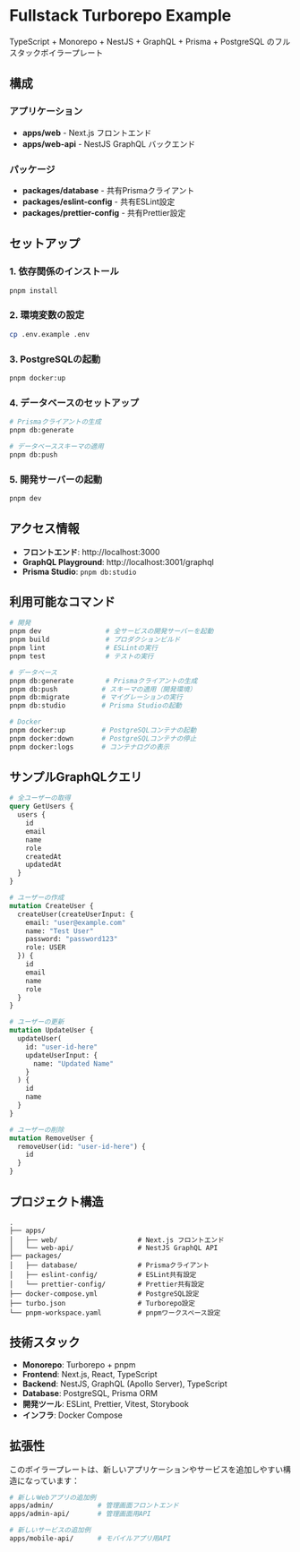 # Fullstack Turborepo Example

TypeScript + Monorepo + NestJS + GraphQL + Prisma + PostgreSQL のフルスタックボイラープレート

## 構成

### アプリケーション

- **apps/web** - Next.js フロントエンド
- **apps/web-api** - NestJS GraphQL バックエンド

### パッケージ

- **packages/database** - 共有Prismaクライアント
- **packages/eslint-config** - 共有ESLint設定
- **packages/prettier-config** - 共有Prettier設定

## セットアップ

### 1. 依存関係のインストール

```bash
pnpm install
```

### 2. 環境変数の設定

```bash
cp .env.example .env
```

### 3. PostgreSQLの起動

```bash
pnpm docker:up
```

### 4. データベースのセットアップ

```bash
# Prismaクライアントの生成
pnpm db:generate

# データベーススキーマの適用
pnpm db:push
```

### 5. 開発サーバーの起動

```bash
pnpm dev
```

## アクセス情報

- **フロントエンド**: http://localhost:3000
- **GraphQL Playground**: http://localhost:3001/graphql
- **Prisma Studio**: `pnpm db:studio`

## 利用可能なコマンド

```bash
# 開発
pnpm dev                # 全サービスの開発サーバーを起動
pnpm build              # プロダクションビルド
pnpm lint               # ESLintの実行
pnpm test               # テストの実行

# データベース
pnpm db:generate        # Prismaクライアントの生成
pnpm db:push           # スキーマの適用（開発環境）
pnpm db:migrate        # マイグレーションの実行
pnpm db:studio         # Prisma Studioの起動

# Docker
pnpm docker:up         # PostgreSQLコンテナの起動
pnpm docker:down       # PostgreSQLコンテナの停止
pnpm docker:logs       # コンテナログの表示
```

## サンプルGraphQLクエリ

```graphql
# 全ユーザーの取得
query GetUsers {
  users {
    id
    email
    name
    role
    createdAt
    updatedAt
  }
}

# ユーザーの作成
mutation CreateUser {
  createUser(createUserInput: {
    email: "user@example.com"
    name: "Test User"
    password: "password123"
    role: USER
  }) {
    id
    email
    name
    role
  }
}

# ユーザーの更新
mutation UpdateUser {
  updateUser(
    id: "user-id-here"
    updateUserInput: {
      name: "Updated Name"
    }
  ) {
    id
    name
  }
}

# ユーザーの削除
mutation RemoveUser {
  removeUser(id: "user-id-here") {
    id
  }
}
```

## プロジェクト構造

```
.
├── apps/
│   ├── web/                    # Next.js フロントエンド
│   └── web-api/                # NestJS GraphQL API
├── packages/
│   ├── database/               # Prismaクライアント
│   ├── eslint-config/          # ESLint共有設定
│   └── prettier-config/        # Prettier共有設定
├── docker-compose.yml          # PostgreSQL設定
├── turbo.json                  # Turborepo設定
└── pnpm-workspace.yaml         # pnpmワークスペース設定
```

## 技術スタック

- **Monorepo**: Turborepo + pnpm
- **Frontend**: Next.js, React, TypeScript
- **Backend**: NestJS, GraphQL (Apollo Server), TypeScript
- **Database**: PostgreSQL, Prisma ORM
- **開発ツール**: ESLint, Prettier, Vitest, Storybook
- **インフラ**: Docker Compose

## 拡張性

このボイラープレートは、新しいアプリケーションやサービスを追加しやすい構造になっています：

```bash
# 新しいWebアプリの追加例
apps/admin/           # 管理画面フロントエンド
apps/admin-api/       # 管理画面用API

# 新しいサービスの追加例
apps/mobile-api/      # モバイルアプリ用API
```